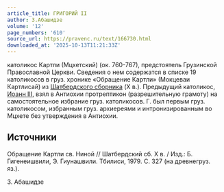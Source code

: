 ```yaml
---
article_title: ГРИГОРИЙ II
author: З.Абашидзе
volume: '12'
page_numbers: '610'
source_url: https://pravenc.ru/text/166730.html
downloaded_at: '2025-10-13T11:21:33Z'
---
```


католикос Картли (Мцхетский) (ок. 760-767), предстоятель Грузинской Православной Церкви. Сведения о нем содержатся в списке 19 католикосов в груз. хронике «Обращение Картли» (Мокцеваи Картлисай) из [Шатбердского сборника](<https://pravenc.ru/text/Шатбердского сборника.html>) (X в.). Предыдущий католикос, [Иоанн III](<https://pravenc.ru/text/Иоанн III.html>), взял в Антиохии протрептикон (разрешительную грамоту) на самостоятельное избрание груз. католикосов. Г. был первым груз. католикосом, избранным груз. архиереями и интронизированным во Мцхете без утверждения в Антиохии.

## Источники

Обращение Картли св. Ниной // Шатбердский сб. Х в. / Изд.: Б. Гигенеишвили, Э. Гиунашвили. Тбилиси, 1979. С. 327 (на древнегруз. яз.).

З.  Абашидзе
